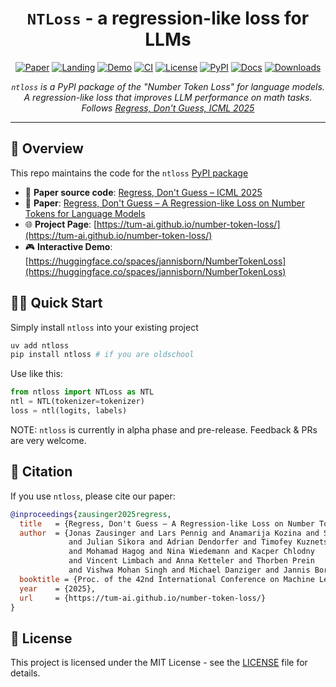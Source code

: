 <div align="center">


# `NTLoss` - a regression-like loss for LLMs


[![Paper](https://img.shields.io/badge/Paper-ICML-darkgreen.svg)](https://arxiv.org/abs/2411.02083)
[![Landing](https://img.shields.io/badge/Landing-Page-blue.svg)](https://tum-ai.github.io/number-token-loss/)
[![Demo](https://img.shields.io/badge/🤗-Demo-yellow.svg)](https://huggingface.co/spaces/jannisborn/NumberTokenLoss)
[![CI](https://github.com/AI4SD/number-token-loss/actions/workflows/ci.yaml/badge.svg)](https://github.com/AI4SD/number-token-loss/actions/workflows/ci.yaml)
[![License](https://img.shields.io/badge/License-MIT-green.svg)](LICENSE)
[![PyPI](https://badge.fury.io/py/ntloss.svg)](https://badge.fury.io/py/ntloss)
[![Docs](https://github.com/AI4SD/number-token-loss/actions/workflows/docs.yaml/badge.svg)](https://ai4sd.github.io/number-token-loss/)
[![Downloads](https://static.pepy.tech/badge/ntloss)](https://pepy.tech/project/ntloss)

*`ntloss` is a PyPI package of the "Number Token Loss" for language models. A regression-like loss that improves LLM performance on math tasks. Follows [Regress, Don't Guess, ICML 2025](https://arxiv.org/abs/2411.02083)*


</div>

---

## 📖 Overview
This repo maintains the code for the `ntloss` [PyPI package](https://pypi.org/project/ntloss/)

- 📄 **Paper source code**: [Regress, Don't Guess – ICML 2025](https://github.com/tum-ai/number-token-loss)
- 📄 **Paper**: [Regress, Don't Guess – A Regression-like Loss on Number Tokens for Language Models](https://arxiv.org/abs/2411.02083)
- 🌐 **Project Page**: [https://tum-ai.github.io/number-token-loss/](https://tum-ai.github.io/number-token-loss/)
- 🎮 **Interactive Demo**: [https://huggingface.co/spaces/jannisborn/NumberTokenLoss](https://huggingface.co/spaces/jannisborn/NumberTokenLoss)

## 🏃‍♂️ Quick Start


Simply install `ntloss` into your existing project
```sh
uv add ntloss
pip install ntloss # if you are oldschool
```

Use like this:
```py
from ntloss import NTLoss as NTL
ntl = NTL(tokenizer=tokenizer)
loss = ntl(logits, labels)
```

NOTE: `ntloss` is currently in alpha phase and pre-release. Feedback & PRs are very welcome.


## 📝 Citation

If you use `ntloss`, please cite our paper:

```bibtex
@inproceedings{zausinger2025regress,
  title   = {Regress, Don't Guess – A Regression-like Loss on Number Tokens for Language Models},
  author  = {Jonas Zausinger and Lars Pennig and Anamarija Kozina and Sean Sdahl
             and Julian Sikora and Adrian Dendorfer and Timofey Kuznetsov
             and Mohamad Hagog and Nina Wiedemann and Kacper Chlodny
             and Vincent Limbach and Anna Ketteler and Thorben Prein
             and Vishwa Mohan Singh and Michael Danziger and Jannis Born},
  booktitle = {Proc. of the 42nd International Conference on Machine Learning (ICML)},
  year    = {2025},
  url     = {https://tum-ai.github.io/number-token-loss/}
}
```

## 📄 License

This project is licensed under the MIT License - see the [LICENSE](LICENSE) file for details.